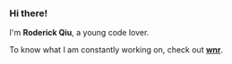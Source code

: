 ### Hi there!

I'm **Roderick Qiu**, a young code lover.

To know what I am constantly working on, check out [**wnr**](https://getwnr.com/).
